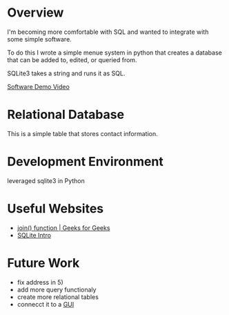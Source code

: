 # Overview

I'm becoming more comfortable with SQL and wanted to integrate with some simple software. 

To do this I wrote a simple menue system in python that creates a database that can be added to, edited, or queried from.

SQLite3 takes a string and runs it as SQL.


[Software Demo Video](https://youtu.be/ljjKJs78bAw)

# Relational Database

This is a simple table that stores contact information.

# Development Environment

leveraged sqlite3 in Python

# Useful Websites

* [join() function | Geeks for Geeks ](https://www.geeksforgeeks.org/join-function-python/)
* [SQLite Intro](https://www.sqlitetutorial.net/sqlite-update/)

# Future Work

* fix address in 5)
* add more query functionaly
* create more relational tables
* connecct it to a [GUI](https://pypi.org/project/PySimpleGUI/)

